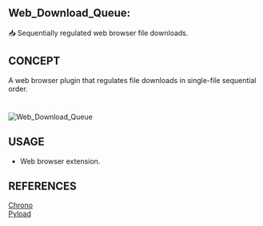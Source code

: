 ## Web_Download_Queue:

📥 Sequentially regulated web browser file downloads.

## CONCEPT

A web browser plugin that regulates file downloads in single-file sequential order. 

#
![Web_Download_Queue](https://github.com/sourceduty/Web_Download_Queue/assets/123030236/753a13d3-f73f-4ee9-95d7-3baae8a0231a)

## USAGE

- Web browser extension.

## REFERENCES

[Chrono](https://chrome.google.com/webstore/detail/chrono-download-manager/mciiogijehkdemklbdcbfkefimifhecn)
<br />
[Pyload](https://pyload.net/)
